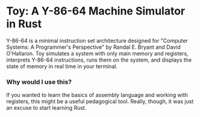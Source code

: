 # Toy: A Y-86-64 Machine Simulator in Rust

Y-86-64 is a minimal instruction set architecture designed for "Computer Systems: A Programmer's Perspective" by Randal E. 
Bryant and David O'Hallaron. Toy simulates a system with only main memory and registers, interprets Y-86-64 instructions, 
runs them on the system, and displays the state of memory in real time in your terminal.

 ### Why would I use this? 
 
 If you wanted to learn the basics of assembly language and working with registers, this might be a useful
 pedagogical tool. Really, though, it was just an excuse to start learning Rust. 